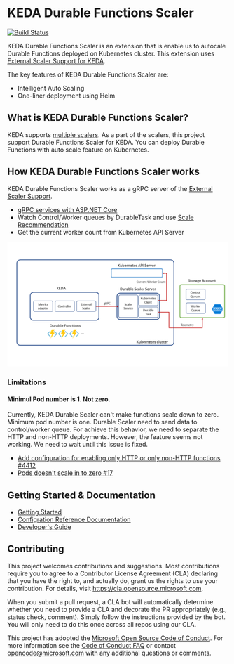
# KEDA Durable Functions Scaler

[![Build Status](https://durabletaskframework.visualstudio.com/Durable%20Task%20Framework%20CI/_apis/build/status/kedacore.keda-scaler-durable-functions?branchName=master)](https://durabletaskframework.visualstudio.com/Durable%20Task%20Framework%20CI/_build/latest?definitionId=17&branchName=master)

KEDA Durable Functions Scaler is an extension that is enable us to autocale Durable Functions deployed on Kubernetes cluster. 
This extension uses [External Scaler Support for KEDA](https://github.com/kedacore/keda/pull/294).

The key features of KEDA Durable Functions Scaler are:

* Intelligent Auto Scaling
* One-liner deployment using Helm

## What is KEDA Durable Functions Scaler? 

KEDA supports [multiple scalers](https://github.com/kedacore/keda). As a part of the scalers, this project support Durable Functions Scaler for KEDA. You can deploy Durable Functions with auto scale feature on Kubernetes. 

## How KEDA Durable Functions Scaler works

KEDA Durable Functions Scaler works as a gRPC server of the [External Scaler Support](https://github.com/kedacore/keda/pull/294). 

* [gRPC services with ASP.NET Core](https://docs.microsoft.com/en-us/aspnet/core/grpc/aspnetcore?view=aspnetcore-3.0&tabs=visual-studio)
* Watch Control/Worker queues by DurableTask and use [Scale Recommendation](https://github.com/Azure/durabletask/blob/master/src/DurableTask.AzureStorage/Monitoring/DisconnectedPerformanceMonitor.cs#L89)
* Get the current worker count from Kubernetes API Server

![Overview](docs/images/overview.png)

### Limitations

#### Minimul Pod number is 1. Not zero.

Currently, KEDA Durable Scaler can't make functions scale down to zero. Minimum pod number is one. Durable Scaler need to send data to control/worker queue. For achieve this behavior, we need to separate the HTTP and non-HTTP deployments. However, the feature seems not working. We need to wait until this issue is fixed. 

* [Add configuration for enabling only HTTP or only non-HTTP functions #4412](https://github.com/Azure/azure-functions-host/issues/4412)
* [Pods doesn't scale in to zero #17](https://github.com/microsoft/keda-durable-scaler/issues/17)

## Getting Started & Documentation

* [Getting Started](docs/getting-started.md)
* [Configration Reference Documentation](docs/reference.md)
* [Developer's Guide](docs/developers-guide.md)

## Contributing

This project welcomes contributions and suggestions.  Most contributions require you to agree to a
Contributor License Agreement (CLA) declaring that you have the right to, and actually do, grant us
the rights to use your contribution. For details, visit https://cla.opensource.microsoft.com.

When you submit a pull request, a CLA bot will automatically determine whether you need to provide
a CLA and decorate the PR appropriately (e.g., status check, comment). Simply follow the instructions
provided by the bot. You will only need to do this once across all repos using our CLA.

This project has adopted the [Microsoft Open Source Code of Conduct](https://opensource.microsoft.com/codeofconduct/).
For more information see the [Code of Conduct FAQ](https://opensource.microsoft.com/codeofconduct/faq/) or
contact [opencode@microsoft.com](mailto:opencode@microsoft.com) with any additional questions or comments.
